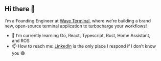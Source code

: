 ## Hi there 👋

<!--
**esimkowitz/esimkowitz** is a ✨ _special_ ✨ repository because its `README.md` (this file) appears on your GitHub profile.

Here are some ideas to get you started:

- 🔭 I’m currently working on ...
- 🌱 I’m currently learning ...
- 👯 I’m looking to collaborate on ...
- 🤔 I’m looking for help with ...
- 💬 Ask me about ...
- 📫 How to reach me: ...
- 😄 Pronouns: ...
- ⚡ Fun fact: ...
-->
I'm a Founding Engineer at [Wave Terminal](https://waveterm.dev), where we're building a brand new, open-source terminal application to turbocharge your workflows!
- 🌱 I’m currently learning Go, React, Typescript, Rust, Home Assistant, and ROS
- 📫 How to reach me: [LinkedIn](https://www.linkedin.com/in/esimkowitz/) is the only place I respond if I don't know you 😄
